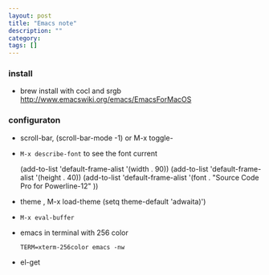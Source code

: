 ```yaml
---
layout: post
title: "Emacs note"
description: ""
category: 
tags: []
---
```



### install 

* brew install with cocl and srgb
<http://www.emacswiki.org/emacs/EmacsForMacOS>

### configuraton

* scroll-bar,   (scroll-bar-mode -1) or M-x toggle-

* `M-x describe-font`  to see the font current


    (add-to-list 'default-frame-alist '(width  . 90))
    (add-to-list 'default-frame-alist '(height . 40))
    (add-to-list 'default-frame-alist '(font . "Source Code Pro for Powerline-12" ))

* theme , M-x load-theme
    (setq theme-default 'adwaita)')

* `M-x eval-buffer`

* emacs in terminal with 256 color

    `TERM=xterm-256color emacs -nw`

* el-get

